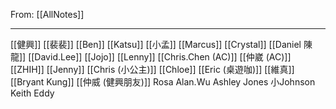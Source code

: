 From: [[AllNotes]]

---

[[健興]]
[[裴裴]]
[[Ben]]
[[Katsu]]
[[小孟]]
[[Marcus]]
[[Crystal]]
[[Daniel 陳龍]]
[[David.Lee]]
[[Jojo]]
[[Lenny]]
[[Chris.Chen (AC)]]
[[仲崴 (AC)]]
[[ZHIH]]
[[Jenny]]
[[Chris (小公主)]]
[[Chloe]]
[[Eric (桌遊咖)]]
[[維真]]
[[Bryant Kung]]
[[仲威 (健興朋友)]]
Rosa
Alan.Wu
Ashley
Jones
小Johnson
Keith
Eddy